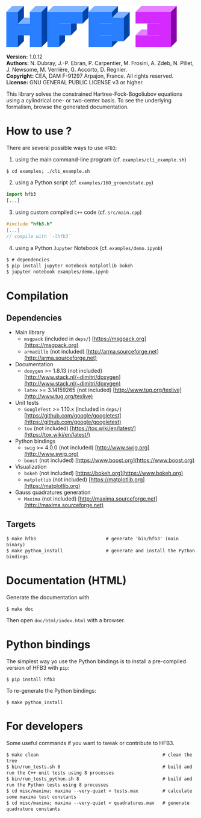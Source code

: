 ![HFB3 logo](misc/imgs/hfb3.png)

**Version:** 1.0.12  
**Authors:** N. Dubray, J.-P. Ebran, P. Carpentier, M. Frosini, A. Zdeb, N. Pillet, J. Newsome, M. Verrière, G. Accorto, D. Regnier.  
**Copyright:** CEA, DAM F-91297 Arpajon, France. All rights reserved.  
**License:** GNU GENERAL PUBLIC LICENSE v3 or higher.

This library solves the constrained Hartree-Fock-Bogoliubov equations using a cylindrical one- or two-center basis.
To see the underlying formalism, browse the generated documentation.

# How to use ?

There are several possible ways to use `HFB3`:

1. using the main command-line program (cf. `examples/cli_example.sh`)

```shell
$ cd examples; ./cli_example.sh
```

2. using a Python script (cf. `examples/16O_groundstate.py`)

```Python
import hfb3
[...]
```

3. using custom compiled `C++` code (cf. `src/main.cpp`)

```C++
#include "hfb3.h"
[...]
// compile with `-lhfb3`
```

4. using a Python `Jupyter` Notebook (cf. `examples/demo.ipynb`)

```shell
$ # dependencies
$ pip install jupyter notebook matplotlib bokeh
$ jupyter notebook examples/demo.ipynb
```

# Compilation

## Dependencies
* Main library
  * `msgpack` (included in `deps/`) [https://msgpack.org](https://msgpack.org)
  * `armadillo` (not included) [http://arma.sourceforge.net](http://arma.sourceforge.net)
* Documentation
  * `doxygen` >= 1.8.13 (not included) [http://www.stack.nl/~dimitri/doxygen](http://www.stack.nl/~dimitri/doxygen)
  * `latex` >= 3.14159265 (not included) [http://www.tug.org/texlive](http://www.tug.org/texlive)
* Unit tests
  * `GoogleTest` >= 1.10.x (included in `deps/`) [https://github.com/google/googletest](https://github.com/google/googletest)
  * `tox` (not included) [https://tox.wiki/en/latest/](https://tox.wiki/en/latest/)
* Python bindings
  * `swig` >= 4.0.0 (not included) [http://www.swig.org](http://www.swig.org)
  * `boost` (not included) [https://www.boost.org](https://www.boost.org)
* Visualization
  * `bokeh` (not included) [https://bokeh.org](https://www.bokeh.org)
  * `matplotlib` (not included) [https://matplotlib.org](https://matplotlib.org)
* Gauss quadratures generation
  * `Maxima` (not included) [http://maxima.sourceforge.net](http://maxima.sourceforge.net)

## Targets
```shell
$ make hfb3                          # generate 'bin/hfb3' (main binary)
$ make python_install                # generate and install the Python bindings
```

# Documentation (HTML)
Generate the documentation with
```shell
$ make doc
```

Then open `doc/html/index.html` with a browser.

# Python bindings

The simplest way yo use the Python bindings is to install a pre-compiled version of HFB3 with `pip`:

```shell
$ pip install hfb3
```

To re-generate the Python bindings:

```shell
$ make python_install
```

# For developers

Some useful commands if you want to tweak or contribute to HFB3.

```shell
$ make clean                                              # clean the tree
$ bin/run_tests.sh 8                                      # build and run the C++ unit tests using 8 processes
$ bin/run_tests_python.sh 8                               # build and run the Python tests using 8 processes
$ cd misc/maxima; maxima --very-quiet < tests.max         # calculate some maxima test constants
$ cd misc/maxima; maxima --very-quiet < quadratures.max   # generate quadrature constants
```
